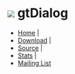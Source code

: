 # ![](images/icon.png) gtDialog

* [Home](http://foicica.com/gtdialog) |
* [Download](http://foicica.com/gtdialog/download) |
* [Source](http://foicica.com/hg/gtdialog) |
* [Stats](http://foicica.com/stats.html#gtDialog) |
* [Mailing List](http://foicica.com/lists)
